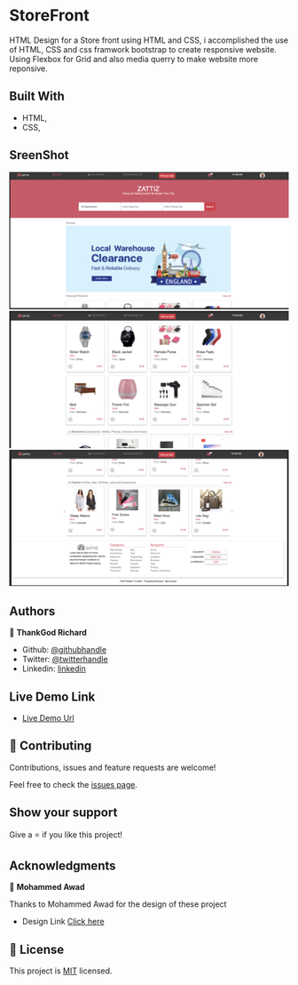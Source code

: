 # StoreFront
HTML Design for a Store front using HTML and CSS, i accomplished the use of HTML, CSS and css framwork bootstrap to create responsive website. Using Flexbox for Grid and also media querry to make website more reponsive. 

## Built With

- HTML,
- CSS,

## SreenShot
![Image](images/image1.png)
![Image](images/image2.png)
![Image](images/image3.png)


## Authors

👤 **ThankGod Richard**

- Github: [@githubhandle](https://github.com/thankgodr)
- Twitter: [@twitterhandle](https://twitter.com/thankgodrichard)
- Linkedin: [linkedin](https://linkedin.com/in/thankgodr)

## Live Demo Link

- [Live Demo Url](https://raw.githack.com/thankgodr/StoreFront/feature-dev/index.html)

## 🤝 Contributing

Contributions, issues and feature requests are welcome!

Feel free to check the [issues page](issues/).

## Show your support

Give a ⭐️ if you like this project!

## Acknowledgments

👤 **Mohammed Awad**

Thanks to Mohammed Awad for the design of these project
- Design Link [Click here](https://www.behance.net/gallery/24796463/ZATTIX)

## 📝 License

This project is [MIT](lic.url) licensed.
